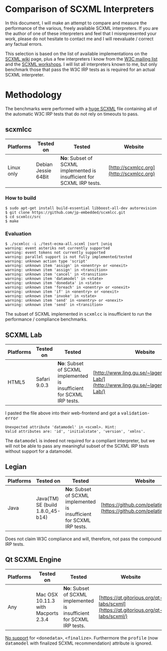 # Comparison of SCXML Interpreters

In this document, I will make an attempt to compare and measure the performance
of the various, freely available SCXML interpreters. If you are the author of
one of these interpreters and feel that I misrepresented your work, please do
not hesitate to contact me and I will reevaluate / correct any factual errors.

This selection is based on the list of available implementations on the [SCXML
wiki](https://en.wikipedia.org/wiki/SCXML) page, plus a few interpreters I know
from the [W3C mailing list](https://lists.w3.org/Archives/Public/www-voice/)
and the [SCXML workshops](http://scxmlworkshop.de). I will list all
interpreters known to me, but only benchmark those that pass the W3C IRP tests
as is required for an actual SCXML interpreter.

# Methodology

The benchmarks were performed with a [huge
SCXML](https://github.com/tklab-tud/uscxml/tree/master/test/w3c/compound) file
containing all of the automatic W3C IRP tests that do not rely on timeouts to
pass.

## scxmlcc

| Platforms     | Tested on           | Tested           | Website       |
|---------------|---------------------|------------------|---------------|
| Linux only    | Debian Jessie 64Bit | **No**: Subset of SCXML implemented is insufficient for SCXML IRP tests. | [http://scxmlcc.org](http://scxmlcc.org) |

### How to build

    $ sudo apt-get install build-essential libboost-all-dev autorevision
    $ git clone https://github.com/jp-embedded/scxmlcc.git
    $ cd scxmlcc/src
    $ make
    
### Evaluation

    $ ./scxmlcc -i ./test-ecma-all.scxml |sort |uniq
    warning: event asteriks not currently supported
    warning: event tokens not currently supported
    warning: parallel support is not fully implemented/tested
    warning: unknown action type 'script'
    warning: unknown item 'assign' in <onentry> or <onexit>
    warning: unknown item 'assign' in <transition>
    warning: unknown item 'cancel' in <transition>
    warning: unknown item 'datamodel' in <state>
    warning: unknown item 'donedata' in <state>
    warning: unknown item 'foreach' in <onentry> or <onexit>
    warning: unknown item 'if' in <onentry> or <onexit>
    warning: unknown item 'invoke' in <state>
    warning: unknown item 'send' in <onentry> or <onexit>
    warning: unknown item 'send' in <transition>

The subset of SCXML implemented in <tt>scxmlcc</tt> is insufficient to run the
performance / compliance benchmarks.

## SCXML Lab

| Platforms     | Tested on           | Tested    | Website       |
|---------------|---------------------|-----------|---------------|
| HTML5         | Safari 9.0.3        | **No**: Subset of SCXML implemented is insufficient for SCXML IRP tests. | [http://www.ling.gu.se/~lager/Labs/SCXML-Lab/](http://www.ling.gu.se/~lager/Labs/SCXML-Lab/) |

I pasted the file above into their web-frontend and got a <tt>validation-error</tt>

    Unexpected attribute 'datamodel' in <scxml>. Hint: 
    Valid attributes are: 'id', 'initialstate', 'version', 'xmlns'.

The <tt>datamodel</tt> is indeed not required for a compliant interpreter, but
we will not be able to pass any meaningful subset of the SCXML IRP tests
without support for a datamodel.

## Legian

| Platforms     | Tested on           | Tested    | Website       |
|---------------|---------------------|-----------|---------------|
| Java          | Java(TM) SE (build 1.8.0_45-b14) | **No**: Subset of SCXML implemented is insufficient for SCXML IRP tests. | [https://github.com/pelatimtt/Legian](https://github.com/pelatimtt/Legian/) |

Does not claim W3C compliance and will, therefore, not pass the compound IRP tests.

## Qt SCXML Engine

| Platforms     | Tested on           | Tested    | Website       |
|---------------|---------------------|-----------|---------------|
| Any           | Mac OSX 10.11.3 with Macports 2.3.4 | **No**: Subset of SCXML implemented is insufficient for SCXML IRP tests. | [https://qt.gitorious.org/qt-labs/scxml](https://qt.gitorious.org/qt-labs/scxml/) |

[No
support](https://qt.gitorious.org/qt-labs/scxml?p=qt-labs:scxml.git;a=blob_plain;f=doc/scxml.qdoc;hb=HEAD) 
for <tt>&lt;donedata></tt>, <tt>&lt;finalize></tt>. Furthermore the
<tt>profile</tt> (now <tt>datamodel</tt> with finalized SCXML recommendation) 
attribute is ignored.
